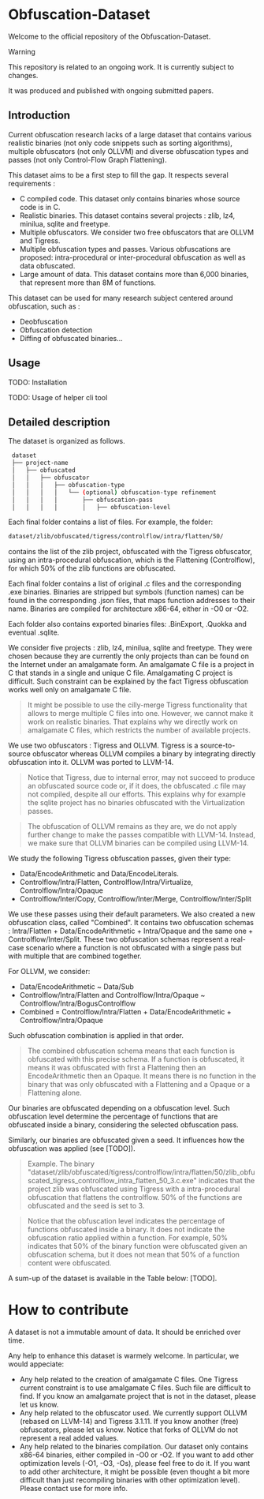 # Obfuscation-Dataset

Welcome to the official repository of the Obfuscation-Dataset.

> [!WARNING]
> This repository is related to an ongoing work. It is currently subject to changes. 

It was produced and published with ongoing submitted papers. 

## Introduction

Current obfuscation research lacks of a large dataset that contains various realistic binaries (not only code snippets such as sorting algorithms), multiple obfuscators (not only OLLVM) and diverse obfuscation types and passes (not only Control-Flow Graph Flattening). 

This dataset aims to be a first step to fill the gap. It respects several requirements : 

- C compiled code. This dataset only contains binaries whose source code is in C.
- Realistic binaries. This dataset contains several projects : zlib, lz4, minilua, sqlite and freetype. 
- Multiple obfuscators. We consider two free obfuscators that are OLLVM and Tigress. 
- Multiple obfuscation types and passes. Various obfuscations are proposed: intra-procedural or inter-procedural obfuscation as well as data obfuscated. 
- Large amount of data. This dataset contains more than 6,000 binaries, that represent more than 8M of functions. 

This dataset can be used for many research subject centered around obfuscation, such as : 

- Deobfuscation
- Obfuscation detection
- Diffing of obfuscated binaries...

## Usage

TODO: Installation

TODO: Usage of helper cli tool

## Detailed description

The dataset is organized as follows. 

```bash
 dataset
 ├── project-name
 │   ├── obfuscated
 │   │   ├── obfuscator
 │   │   │   ├── obfuscation-type
 │   │   │   │   └── (optional) obfuscation-type refinement
 │   │   │   │       ├── obfuscation-pass
 │   │   │   │       │   ├── obfuscation-level
```

Each final folder contains a list of files. For example, the folder:
```bash 
dataset/zlib/obfuscated/tigress/controlflow/intra/flatten/50/
```
contains the list of the zlib project, obfuscated with the Tigress obfuscator, using an intra-procedural obfuscation, which is the Flattening (Controlflow), for which 50% of the zlib functions are obfuscated. 

Each final folder contains a list of original .c files and the corresponding .exe binaries. Binaries are stripped but symbols (function names) can be found in the corresponding .json files, that maps function addresses to their name. 
Binaries are compiled for architecture x86-64, either in -O0 or -O2. 

Each folder also contains exported binaries files: .BinExport, .Quokka and eventual .sqlite.


We consider five projects : zlib, lz4, minilua, sqlite and freetype. They were chosen because they are currently the only projects than can be found on the Internet under an amalgamate form. 
An amalgamate C file is a project in C that stands in a single and unique C file. Amalgamating C project is difficult. Such constraint can be explained by the fact Tigress obfuscation works well only on amalgamate C file.

> It might be possible to use the cilly-merge Tigress functionality that allows to merge multiple C files into one. However, we cannot make it work on realistic binaries. That explains why we directly work on amalgamate C files, which restricts the number of available projects.

We use two obfuscators : Tigress and OLLVM. Tigress is a source-to-source obfuscator whereas OLLVM compiles a binary by integrating directly obfuscation into it. OLLVM was ported to LLVM-14.

> Notice that Tigress, due to internal error, may not succeed to produce an obfuscated source code or, if it does, the obfuscated .c file may not compiled, despite all our efforts. This explains why for example the sqlite project has no binaries obfuscated with the Virtualization passes.

> The obfuscation of OLLVM remains as they are, we do not apply further change to make the passes compatible with LLVM-14. Instead, we make sure that OLLVM binaries can be compiled using LLVM-14.


We study the following Tigress obfuscation passes, given their type:

- Data/EncodeArithmetic and Data/EncodeLiterals. 
- Controlflow/Intra/Flatten, Controlflow/Intra/Virtualize, Controlflow/Intra/Opaque
- Controlflow/Inter/Copy, Controlflow/Inter/Merge, Controlflow/Inter/Split

We use these passes using their default parameters. 
We also created a new obfuscation class, called "Combined". It contains two obfuscation schemas : Intra/Flatten + Data/EncodeArithmetic + Intra/Opaque and the same one + Controlflow/Inter/Split. These two obfuscation schemas represent a real-case scenario where a function is not obfuscated with a single pass but with multiple that are combined together.

For OLLVM, we consider:

- Data/EncodeArithmetic ~ Data/Sub
- Controlflow/Intra/Flatten and Controlflow/Intra/Opaque ~ Controlflow/Intra/BogusControlflow
- Combined = Controlflow/Intra/Flatten + Data/EncodeArithmetic + Controlflow/Intra/Opaque

Such obfuscation combination is applied in that order. 

> The combined obfuscation schema means that each function is obfuscated with this precise schema. If a function is obfuscated, it means it was obfuscated with first a Flattening then an EncodeArithmetic then an Opaque. It means there is no function in the binary that was only obfuscated with a Flattening and a Opaque or a Flattening alone. 

Our binaries are obfuscated depending on a obfuscation level. Such obfuscation level determine the percentage of functions that are obfuscated inside a binary, considering the selected obfuscation pass.

Similarly, our binaries are obfuscated given a seed. It influences how the obfuscation was applied (see [TODO]).

> Example. The binary "dataset/zlib/obfuscated/tigress/controlflow/intra/flatten/50/zlib_obfuscated_tigress_controlflow_intra_flatten_50_3.c.exe" indicates that the project zlib was obfuscated using Tigress with a intra-procedural obfuscation that flattens the controlflow. 50% of the functions are obfuscated and the seed is set to 3.

> Notice that the obfuscation level indicates the percentage of functions obfuscated inside a binary. It does not indicate the obfuscation ratio applied within a function. For example, 50% indicates that 50% of the binary function were obfuscated given an obfuscation schema, but it does not mean that 50% of a function content were obfuscated.

A sum-up of the dataset is available in the Table below: [TODO].



# How to contribute

A dataset is not a immutable amount of data. It should be enriched over time. 

Any help to enhance this dataset is warmely welcome. In particular, we would appeciate:

- Any help related to the creation of amalgamate C files. One Tigress current constraint is to use amalgamate C files. Such file are difficult to find. If you know an amalgamate project that is not in the dataset, please let us know. 
- Any help related to the obfuscator used. We currently support OLLVM (rebased on LLVM-14) and Tigress 3.1.11. If you know another (free) obfuscators, please let us know. Notice that forks of OLLVM do not represent a real added values. 
- Any help related to the binaries compilation. Our dataset only contains x86-64 binaries, either compiled in -O0 or -O2. If you want to add other optimization levels (-O1, -O3, -Os), please feel free to do it. If you want to add other architecture, it might be possible (even thought a bit more difficult than just recompiling binaries with other optimization level). Please contact use for more info. 

